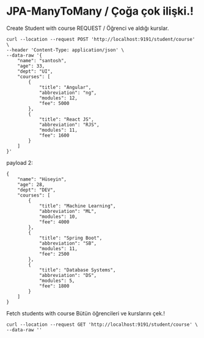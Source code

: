 # JPA-ManyToMany / Çoğa çok ilişki.!

Create Student with course REQUEST / Öğrenci ve aldığı kurslar.

```
curl --location --request POST 'http://localhost:9191/student/course' \
--header 'Content-Type: application/json' \
--data-raw '{
    "name": "santosh",
    "age": 33,
    "dept": "UI",
    "courses": [
        {
            "title": "Angular",
            "abbreviation": "ng",
            "modules": 12,
            "fee": 5000
        },
        {
            "title": "React JS",
            "abbreviation": "RJS",
            "modules": 11,
            "fee": 1600
        }
    ]
}'
```

payload 2:
```
{
    "name": "Hüseyin",
    "age": 28,
    "dept": "DEV",
    "courses": [
        {
            "title": "Machine Learning",
            "abbreviation": "ML",
            "modules": 10,
            "fee": 4000
        },
        {
            "title": "Spring Boot",
            "abbreviation": "SB",
            "modules": 11,
            "fee": 2500
        },
        {
            "title": "Database Systems",
            "abbreviation": "DS",
            "modules": 5,
            "fee": 1800
        }
    ]
}

```
Fetch students with course
Bütün öğrencileri ve kurslarını çek.!

```
curl --location --request GET 'http://localhost:9191/student/course' \
--data-raw ''
```
